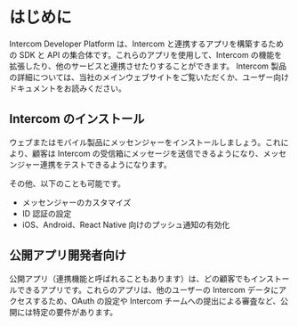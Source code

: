 # はじめに

Intercom Developer Platform は、Intercom と連携するアプリを構築するための SDK と API の集合体です。これらのアプリを使用して、Intercom の機能を拡張したり、他のサービスと連携させたりすることができます。
Intercom 製品の詳細については、当社のメインウェブサイトをご覧いただくか、ユーザー向けドキュメントをお読みください。

## Intercom のインストール

ウェブまたはモバイル製品にメッセンジャーをインストールしましょう。これにより、顧客は Intercom の受信箱にメッセージを送信できるようになり、メッセンジャー連携をテストできるようになります。

その他、以下のことも可能です。

- メッセンジャーのカスタマイズ
- ID 認証の設定
- iOS、Android、React Native 向けのプッシュ通知の有効化

## 公開アプリ開発者向け

公開アプリ（連携機能と呼ばれることもあります）は、どの顧客でもインストールできるアプリです。これらのアプリは、他のユーザーの Intercom データにアクセスするため、OAuth の設定や Intercom チームへの提出による審査など、公開には特定の要件があります。
